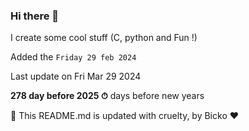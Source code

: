 ### Hi there 👋

I create some cool stuff (C, python and Fun !)

Added the `Friday 29 feb 2024`

Last update on Fri Mar 29 2024

**278 day before 2025 ⏱** days before new years

🤖 This README.md is updated with cruelty, by Bicko ❤️

